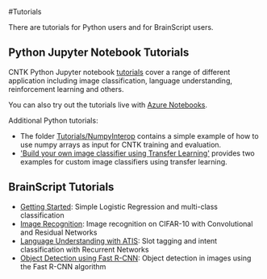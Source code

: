 #Tutorials

There are tutorials for Python users and for BrainScript users.

## Python Jupyter Notebook Tutorials

CNTK Python Jupyter notebook [tutorials](https://www.cntk.ai/pythondocs/tutorials.html) cover a range of different application including image classification, language understanding, reinforcement learning and others. 

You can also try out the tutorials live with [Azure Notebooks](https://notebooks.azure.com/library/cntkbeta2).

Additional Python tutorials:
* The folder [Tutorials/NumpyInterop](https://github.com/Microsoft/CNTK/tree/master/Tutorials/NumpyInterop) contains a simple example of how to use numpy arrays as input for CNTK training and evaluation.
* ['Build your own image classifier using Transfer Learning'](./Build-your-own-image-classifier-using-Transfer-Learning) provides two examples for custom image classifiers using transfer learning.

## BrainScript Tutorials
* [Getting Started](./Tutorial/Tutorial): Simple Logistic Regression and multi-class classification
* [Image Recognition](./Hands-On-Labs-Image-Recognition): Image recognition on CIFAR-10 with Convolutional and Residual Networks
* [Language Understanding with ATIS](./Hands-On-Labs-Language-Understanding): Slot tagging and intent classification with Recurrent Networks
* [Object Detection using Fast R-CNN](./Object-Detection-using-Fast-R-CNN): Object detection in images using the Fast R-CNN algorithm

<!---
# Older deprecated NDL tutorial for reference purposes only
* [Tutorial II](./Tutorial2/Tutorial2): Convolutional Networks with Batch Normalization for MNIST
--->


